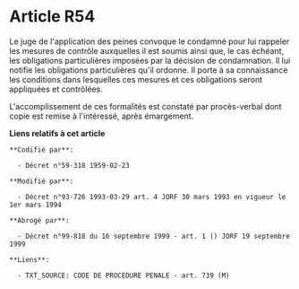 # Article R54

Le juge de l'application des peines convoque le condamné pour lui rappeler les mesures de contrôle auxquelles il est soumis
ainsi que, le cas échéant, les obligations particulières imposées par la décision de condamnation. Il lui notifie les
obligations particulières qu'il ordonne. Il porte à sa connaissance les conditions dans lesquelles ces mesures et ces
obligations seront appliquées et contrôlées.

L'accomplissement de ces formalités est constaté par procès-verbal dont copie est remise à l'intéressé, après émargement.

**Liens relatifs à cet article**

	**Codifié par**:

	  - Décret n°59-318 1959-02-23

	**Modifié par**:

	  - Décret n°93-726 1993-03-29 art. 4 JORF 30 mars 1993 en vigueur le 1er mars 1994

	**Abrogé par**:

	  - Décret n°99-818 du 16 septembre 1999 - art. 1 () JORF 19 septembre 1999

	**Liens**:

	  - TXT_SOURCE: CODE DE PROCEDURE PENALE - art. 739 (M)
